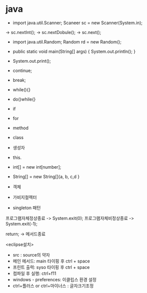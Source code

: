 # java
- import java.util.Scanner;
    Scaneer sc = new Scanner(System.in);

-> sc.nextInt();
-> sc.nextDobule();
-> sc.next();

- import java.util.Random;
    Random rd = new Random();
    
- public static void main(String[] args) {
    System.out.println();
  }
  
- System.out.print();

- continue;
- break;
- while(){}
- do()while{}
- if
- for
- method
- class
- 생성자
- this.
- int[] = new int[number];
- String[] = new String[]{a, b, c,d }
- 객체
- 가비지컬렉터
- singleton 패턴

프로그램자체정상종료 -> System.exit(0);
프로그램자체비정상종료 -> System.exit(-1);

return; -> 메서드종료 


<eclipse설치>
- src : source의 약자
- 메인 메서드: main 타이핑 후 ctrl + space
- 프린트 출력: syso 타이핑 후 ctrl + space
- 컴파일 후 실행: ctrl+f11
- windows - preferences: 이클립스 환경 설정
- ctrl+플러스 or ctrl+마이너스 : 글자크기조정

